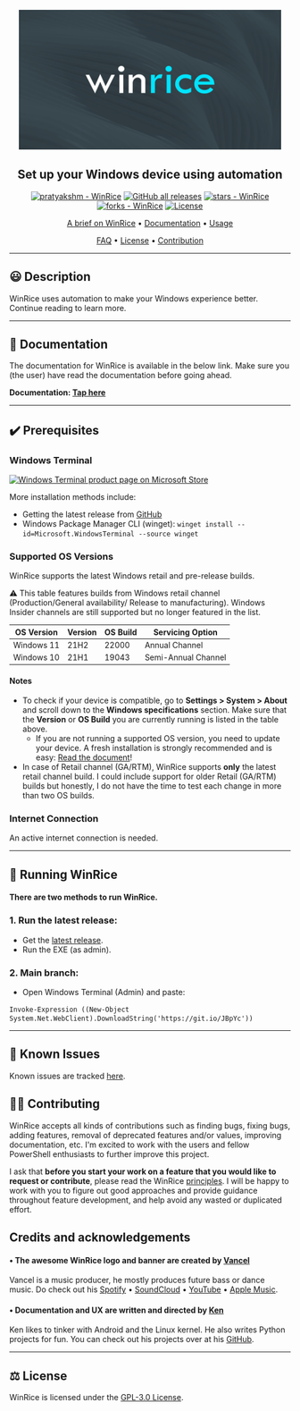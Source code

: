 <p align="center"><a href="https://github.com/pratyakshm/WinRice"><img src="assets/banner.png" width="470" height="250"></a></p> 
<h2 align ="center">Set up your Windows device using automation</h2>
<p align="center">
<a href="https://github.com/pratyakshm/WinRice#running-WinRice"><img src="https://img.shields.io/static/v1?label=pratyakshm&message=WinRice&color=blue&logo=github" alt="pratyakshm - WinRice"></a>
<a href="https://github.com/pratyakshm/WinRice"><img alt="GitHub all releases" src="https://img.shields.io/github/downloads/pratyakshm/WinRice/total?color=blue"></a>
<a href="https://github.com/pratyakshm/WinRice"><img src="https://img.shields.io/github/stars/pratyakshm/WinRice?style=social" alt="stars - WinRice"></a>
<a href="https://github.com/pratyakshm/WinRice"><img src="https://img.shields.io/github/forks/pratyakshm/WinRice?style=social" alt="forks - WinRice"></a>
<a href="#license"><img src="https://img.shields.io/badge/License-GPL_v3-blue" alt="License"></a>
</p>

<p align="center"><a href="doc/Main-brief.md">A brief on WinRice</a> &bull; <a href="doc">Documentation</a> &bull; <a href="#-running-winrice">Usage</a>

<p align="center"><a href="doc/Frequently-answered-questions.md">FAQ</a>   &bull; <a href="LICENSE">License</a> &bull; <a href="#%EF%B8%8F-contributing">Contribution</a>

---

## 😃 Description

WinRice uses automation to make your Windows experience better. Continue reading to learn more.

---

## 📃 Documentation

The documentation for WinRice is available in the below link. Make sure you (the user) have read the documentation before going ahead.

**Documentation: [Tap here](https://github.com/pratyakshm/WinRice/tree/main/doc)**

---

## ✔️ Prerequisites

### Windows Terminal

<a href="https://www.microsoft.com/en-us/p/windows-terminal/9n0dx20hk701"> <img src="https://user-images.githubusercontent.com/54220235/130347354-d4e7af6e-a153-4954-a7f4-3d7ad27da7c9.png" alt="Windows Terminal product page on Microsoft Store"></a>

More installation methods include:

- Getting the latest release from [GitHub](https://github.com/microsoft/terminal/releases)
- Windows Package Manager CLI (winget): `winget install --id=Microsoft.WindowsTerminal --source winget`

### Supported OS Versions

WinRice supports the latest Windows retail and pre-release builds.

⚠️ This table features builds from Windows retail channel (Production/General availability/ Release to manufacturing). Windows Insider channels are still supported but no longer featured in the list.

| OS Version | Version | OS Build | Servicing Option    |
| ---------- | ------- | -------- | ------------------- |
| Windows 11 | 21H2    | 22000    | Annual Channel      |
| Windows 10 | 21H1    | 19043    | Semi-Annual Channel |

#### Notes

- To check if your device is compatible, go to **Settings > System > About** and scroll down to the **Windows specifications** section. Make sure that the **Version** or **OS Build** you are currently running is listed in the table above.
  - If you are not running a supported OS version, you need to update your device. A fresh installation is strongly recommended and is easy: [Read the document](https://github.com/pratyakshm/WinRice/wiki/Fresh-installation-of-Windows)!
- In case of Retail channel (GA/RTM), WinRice supports **only** the latest retail channel build. I could include support for older Retail (GA/RTM) builds but honestly, I do not have the time to test each change in more than two OS builds.

### Internet Connection

An active internet connection is needed.

---

## 🚀 Running WinRice

#### There are two methods to run WinRice.

### 1. Run the latest release:

- Get the [latest release](https://github.com/pratyakshm/WinRice/releases/latest).
- Run the EXE (as admin).

### 2. Main branch:

- Open Windows Terminal (Admin) and paste:

```
Invoke-Expression ((New-Object System.Net.WebClient).DownloadString('https://git.io/JBpYc'))
```

---

## 🤕 Known Issues

Known issues are tracked [here](https://github.com/pratyakshm/WinRice/issues/16).

## 💁‍♂️ Contributing

WinRice accepts all kinds of contributions such as finding bugs, fixing bugs, adding features, removal of deprecated features and/or values, improving documentation, etc. I'm excited to work with the users and fellow PowerShell enthusiasts to further improve this project.

I ask that **before you start your work on a feature that you would like to request or contribute**, please read the WinRice [principles](https://github.com/pratyakshm/WinRice/wiki/Principles). I will be happy to work with you to figure out good approaches and provide guidance throughout feature development, and help avoid any wasted or duplicated effort.

## Credits and acknowledgements
<h4 align="left"> &bull; The awesome WinRice logo and banner are created by <a href="https://t.me/vancelmusic">Vancel</a></h4>
  <p align="left"> Vancel is a music producer, he mostly produces future bass or dance music. Do check out his <a href="https://open.spotify.com/artist/0G4AZNtTIxerdDkVLZP4t1?si=Zr_gW6P5T6Gi4eIQrpRWqA&nd=1">Spotify</a> &bull; <a href="https://soundcloud.com/vancelmusic">SoundCloud</a> &bull; <a href="https://youtube.com/vancelmusic">YouTube</a> &bull; <a href="https://music.apple.com/us/artist/vancel/531284996">Apple Music</a>.</p>
<h4 align=left> &bull; Documentation and UX are written and directed by <a href="https://kenharris.xyz/">Ken</a></h4>
  <p align="left">Ken likes to tinker with Android and the Linux kernel. He also writes Python projects for fun. You can check out his projects over at his <a href="https://github.com/kenhv">GitHub</a>.</p>
  
---

## ⚖️ License

WinRice is licensed under the [GPL-3.0 License](LICENSE).
